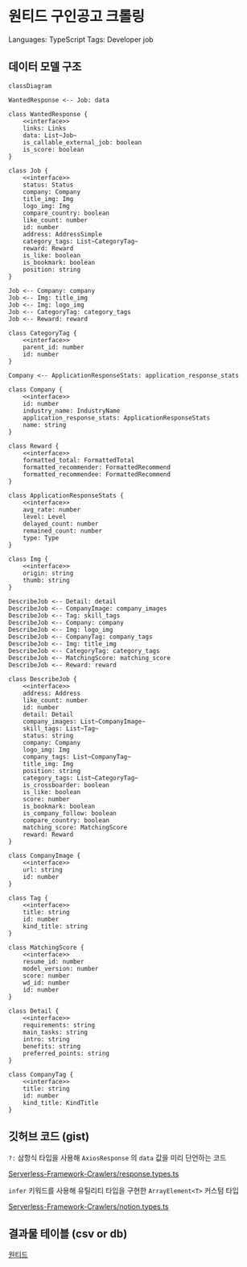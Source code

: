 # 원티드 구인공고 크롤링

Languages: TypeScript
Tags: Developer job

## 데이터 모델 구조

```mermaid
classDiagram

WantedResponse <-- Job: data

class WantedResponse {
    <<interface>>
    links: Links
    data: List~Job~
    is_callable_external_job: boolean
    is_score: boolean
}

class Job {
    <<interface>>
    status: Status
    company: Company
    title_img: Img
    logo_img: Img
    compare_country: boolean
    like_count: number
    id: number
    address: AddressSimple
    category_tags: List~CategoryTag~
    reward: Reward
    is_like: boolean
    is_bookmark: boolean
    position: string
}

Job <-- Company: company
Job <-- Img: title_img
Job <-- Img: logo_img
Job <-- CategoryTag: category_tags
Job <-- Reward: reward

class CategoryTag {
    <<interface>>
    parent_id: number
    id: number
}

Company <-- ApplicationResponseStats: application_response_stats

class Company {
    <<interface>>
    id: number
    industry_name: IndustryName
    application_response_stats: ApplicationResponseStats
    name: string
}

class Reward {
    <<interface>>
    formatted_total: FormattedTotal
    formatted_recommender: FormattedRecommend
    formatted_recommendee: FormattedRecommend
}

class ApplicationResponseStats {
    <<interface>>
    avg_rate: number
    level: Level
    delayed_count: number
    remained_count: number
    type: Type
}

class Img {
    <<interface>>
    origin: string
    thumb: string
}

DescribeJob <-- Detail: detail
DescribeJob <-- CompanyImage: company_images
DescribeJob <-- Tag: skill_tags
DescribeJob <-- Company: company
DescribeJob <-- Img: logo_img
DescribeJob <-- CompanyTag: company_tags
DescribeJob <-- Img: title_img
DescribeJob <-- CategoryTag: category_tags
DescribeJob <-- MatchingScore: matching_score
DescribeJob <-- Reward: reward

class DescribeJob {
    <<interface>>
    address: Address
    like_count: number
    id: number
    detail: Detail
    company_images: List~CompanyImage~
    skill_tags: List~Tag~
    status: string
    company: Company
    logo_img: Img
    company_tags: List~CompanyTag~
    title_img: Img
    position: string
    category_tags: List~CategoryTag~
    is_crossboarder: boolean
    is_like: boolean
    score: number
    is_bookmark: boolean
    is_company_follow: boolean
    compare_country: boolean
    matching_score: MatchingScore
    reward: Reward
}

class CompanyImage {
    <<interface>>
    url: string
    id: number
}

class Tag {
    <<interface>>
    title: string
    id: number
    kind_title: string
}

class MatchingScore {
    <<interface>>
    resume_id: number
    model_version: number
    score: number
    wd_id: number
    id: number
}

class Detail {
    <<interface>>
    requirements: string
    main_tasks: string
    intro: string
    benefits: string
    preferred_points: string
}

class CompanyTag {
    <<interface>>
    title: string
    id: number
    kind_title: KindTitle
}
```

## 깃허브 코드 (gist)

`?:` 삼항식 타입을 사용해 `AxiosResponse` 의 `data` 값을 미리 단언하는 코드

[Serverless-Framework-Crawlers/response.types.ts](https://github.com/AndrewDongminYoo/Serverless-Framework-Crawlers/blob/main/dev-jobs-cron/types/response.types.ts#L28)

`infer` 키워드를 사용해 유틸리티 타입을 구현한 `ArrayElement<T>` 커스텀 타입

[Serverless-Framework-Crawlers/notion.types.ts](https://github.com/AndrewDongminYoo/Serverless-Framework-Crawlers/blob/main/dev-jobs-cron/types/notion.types.ts#L106)

## 결과물 테이블 (csv or db)

[원티드](https://github.com/AndrewDongminYoo/Serverless-Framework-Crawlers/blob/main/doc/크롤링%20스크래핑%20자동화테스트/완료된%20크롤링%20프로젝트/원티드%20구인공고%20크롤링/원티드.csv)
